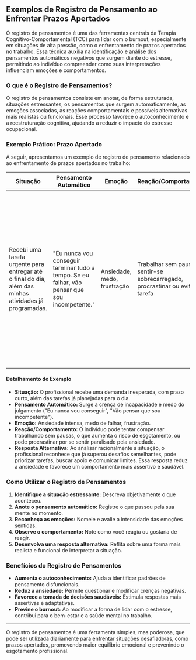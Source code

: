 
## Exemplos de Registro de Pensamento ao Enfrentar Prazos Apertados

O registro de pensamentos é uma das ferramentas centrais da Terapia Cognitivo-Comportamental (TCC) para lidar com o burnout, especialmente em situações de alta pressão, como o enfrentamento de prazos apertados no trabalho. Essa técnica auxilia na identificação e análise dos pensamentos automáticos negativos que surgem diante do estresse, permitindo ao indivíduo compreender como suas interpretações influenciam emoções e comportamentos.

### O que é o Registro de Pensamentos?

O registro de pensamentos consiste em anotar, de forma estruturada, situações estressantes, os pensamentos que surgem automaticamente, as emoções associadas, as reações comportamentais e possíveis alternativas mais realistas ou funcionais. Esse processo favorece o autoconhecimento e a reestruturação cognitiva, ajudando a reduzir o impacto do estresse ocupacional.

### Exemplo Prático: Prazo Apertado

A seguir, apresentamos um exemplo de registro de pensamento relacionado ao enfrentamento de prazos apertados no trabalho:

| Situação | Pensamento Automático | Emoção | Reação/Comportamento | Resposta Alternativa |
|----------|----------------------|--------|----------------------|---------------------|
| Recebi uma tarefa urgente para entregar até o final do dia, além das minhas atividades já programadas. | "Eu nunca vou conseguir terminar tudo a tempo. Se eu falhar, vão pensar que sou incompetente." | Ansiedade, medo, frustração | Trabalhar sem pausas, sentir-se sobrecarregado, procrastinar ou evitar a tarefa | "Já enfrentei situações parecidas antes e consegui dar conta. Posso priorizar as tarefas mais urgentes, pedir ajuda se necessário e comunicar ao gestor sobre a sobrecarga. Fazer o meu melhor é suficiente." |

#### Detalhamento do Exemplo

- **Situação:** O profissional recebe uma demanda inesperada, com prazo curto, além das tarefas já planejadas para o dia.
- **Pensamento Automático:** Surge a crença de incapacidade e medo do julgamento ("Eu nunca vou conseguir", "Vão pensar que sou incompetente").
- **Emoção:** Ansiedade intensa, medo de falhar, frustração.
- **Reação/Comportamento:** O indivíduo pode tentar compensar trabalhando sem pausas, o que aumenta o risco de esgotamento, ou pode procrastinar por se sentir paralisado pela ansiedade.
- **Resposta Alternativa:** Ao analisar racionalmente a situação, o profissional reconhece que já superou desafios semelhantes, pode priorizar tarefas, buscar apoio e comunicar limites. Essa resposta reduz a ansiedade e favorece um comportamento mais assertivo e saudável.

### Como Utilizar o Registro de Pensamentos

1. **Identifique a situação estressante:** Descreva objetivamente o que aconteceu.
2. **Anote o pensamento automático:** Registre o que passou pela sua mente no momento.
3. **Reconheça as emoções:** Nomeie e avalie a intensidade das emoções sentidas.
4. **Observe o comportamento:** Note como você reagiu ou gostaria de reagir.
5. **Desenvolva uma resposta alternativa:** Reflita sobre uma forma mais realista e funcional de interpretar a situação.

### Benefícios do Registro de Pensamentos

- **Aumenta o autoconhecimento:** Ajuda a identificar padrões de pensamento disfuncionais.
- **Reduz a ansiedade:** Permite questionar e modificar crenças negativas.
- **Favorece a tomada de decisões saudáveis:** Estimula respostas mais assertivas e adaptativas.
- **Previne o burnout:** Ao modificar a forma de lidar com o estresse, contribui para o bem-estar e a saúde mental no trabalho.

---

O registro de pensamentos é uma ferramenta simples, mas poderosa, que pode ser utilizada diariamente para enfrentar situações desafiadoras, como prazos apertados, promovendo maior equilíbrio emocional e prevenindo o esgotamento profissional.
```
